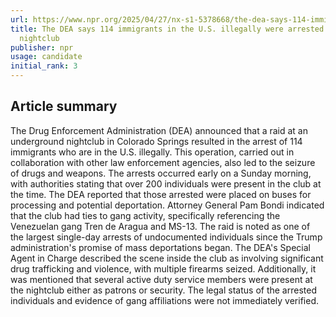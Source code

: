 ```yaml
---
url: https://www.npr.org/2025/04/27/nx-s1-5378668/the-dea-says-114-immigrants-in-the-u-s-illegally-were-arrested-at-a-colorado-nightclub
title: The DEA says 114 immigrants in the U.S. illegally were arrested at a Colorado
  nightclub
publisher: npr
usage: candidate
initial_rank: 3
---
```

## Article summary
The Drug Enforcement Administration (DEA) announced that a raid at an underground nightclub in Colorado Springs resulted in the arrest of 114 immigrants who are in the U.S. illegally. This operation, carried out in collaboration with other law enforcement agencies, also led to the seizure of drugs and weapons. The arrests occurred early on a Sunday morning, with authorities stating that over 200 individuals were present in the club at the time. The DEA reported that those arrested were placed on buses for processing and potential deportation. Attorney General Pam Bondi indicated that the club had ties to gang activity, specifically referencing the Venezuelan gang Tren de Aragua and MS-13. The raid is noted as one of the largest single-day arrests of undocumented individuals since the Trump administration's promise of mass deportations began. The DEA's Special Agent in Charge described the scene inside the club as involving significant drug trafficking and violence, with multiple firearms seized. Additionally, it was mentioned that several active duty service members were present at the nightclub either as patrons or security. The legal status of the arrested individuals and evidence of gang affiliations were not immediately verified.
